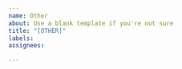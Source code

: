 ```yaml
---
name: Other
about: Use a blank template if you're not sure
title: "[OTHER]"
labels: 
assignees: 

---
```


